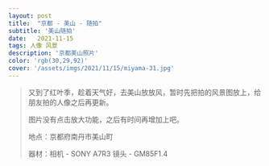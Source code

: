 ```yaml
---
layout: post
title:  "京都 - 美山 - 随拍"
subtitle: '美山随拍'
date:   2021-11-15
tags: 人像 风景
description: '京都美山照片'
color: 'rgb(30,29,92)'
cover: '/assets/imgs/2021/11/15/miyama-31.jpg'
---
```


> 又到了红叶季，趁着天气好，去美山放放风，暂时先把拍的风景图放上，给朋友拍的人像之后再更新。
>
> 图片没有点击放大功能，之后有时间再增加上吧。
>
> 地点：京都府南丹市美山町
>
> 器材：相机 - SONY A7R3 镜头 - GM85F1.4

<div style="display: flex;flex-wrap:wrap">
    <div style="width: 50%; padding:5px">
        <img src="/assets/imgs/2021/11/15/miyama-1.jpg" alt="">
    </div>
    <div style="width: 50%; padding:5px">
        <img src="/assets/imgs/2021/11/15/miyama-2.jpg" alt="">
    </div>
    <div style="width: 50%; padding:5px">
        <img src="/assets/imgs/2021/11/15/miyama-3.jpg" alt="">
    </div>
    <div style="width: 50%; padding:5px">
        <img src="/assets/imgs/2021/11/15/miyama-4.jpg" alt="">
    </div>
    <div style="width: 50%; padding:5px">
        <img src="/assets/imgs/2021/11/15/miyama-5.jpg" alt="">
    </div>
    <div style="width: 50%; padding:5px">
        <img src="/assets/imgs/2021/11/15/miyama-6.jpg" alt="">
    </div>
    <div style="width: 50%; padding:5px">
        <img src="/assets/imgs/2021/11/15/miyama-7.jpg" alt="">
    </div>
    <div style="width: 50%; padding:5px">
        <img src="/assets/imgs/2021/11/15/miyama-8.jpg" alt="">
    </div>
    <div style="width: 50%; padding:5px">
        <img src="/assets/imgs/2021/11/15/miyama-9.jpg" alt="">
    </div>
    <div style="width: 50%; padding:5px">
        <img src="/assets/imgs/2021/11/15/miyama-10.jpg" alt="">
    </div>
    <div style="width: 50%; padding:5px">
        <img src="/assets/imgs/2021/11/15/miyama-11.jpg" alt="">
    </div>
    <div style="width: 50%; padding:5px">
        <img src="/assets/imgs/2021/11/15/miyama-13.jpg" alt="">
    </div>
    <div style="width: 50%; padding:5px">
        <img src="/assets/imgs/2021/11/15/miyama-14.jpg" alt="">
    </div>
    <div style="width: 50%; padding:5px">
        <img src="/assets/imgs/2021/11/15/miyama-15.jpg" alt="">
    </div>
    <div style="width: 50%; padding:5px">
        <img src="/assets/imgs/2021/11/15/miyama-16.jpg" alt="">
    </div>
    <div style="width: 50%; padding:5px">
        <img src="/assets/imgs/2021/11/15/miyama-17.jpg" alt="">
    </div>
    <div style="width: 50%; padding:5px">
        <img src="/assets/imgs/2021/11/15/miyama-18.jpg" alt="">
    </div>
    <div style="width: 50%; padding:5px">
        <img src="/assets/imgs/2021/11/15/miyama-20.jpg" alt="">
    </div>
    <div style="width: 50%; padding:5px">
        <img src="/assets/imgs/2021/11/15/miyama-21.jpg" alt="">
    </div>
    <div style="width: 50%; padding:5px">
        <img src="/assets/imgs/2021/11/15/miyama-22.jpg" alt="">
    </div>
    <div style="width: 50%; padding:5px">
        <img src="/assets/imgs/2021/11/15/miyama-23.jpg" alt="">
    </div>
    <div style="width: 50%; padding:5px">
        <img src="/assets/imgs/2021/11/15/miyama-24.jpg" alt="">
    </div>
    <div style="width: 50%; padding:5px">
        <img src="/assets/imgs/2021/11/15/miyama-25.jpg" alt="">
    </div>
    <div style="width: 50%; padding:5px">
        <img src="/assets/imgs/2021/11/15/miyama-26.jpg" alt="">
    </div>
    <div style="width: 50%; padding:5px">
        <img src="/assets/imgs/2021/11/15/miyama-27.jpg" alt="">
    </div>
    <div style="width: 50%; padding:5px">
        <img src="/assets/imgs/2021/11/15/miyama-28.jpg" alt="">
    </div>
    <div style="width: 50%; padding:5px">
        <img src="/assets/imgs/2021/11/15/miyama-29.jpg" alt="">
    </div>
    <div style="width: 50%; padding:5px">
        <img src="/assets/imgs/2021/11/15/miyama-30.jpg" alt="">
    </div>
    <div style="width: 50%; padding:5px">
        <img src="/assets/imgs/2021/11/15/miyama-32.jpg" alt="">
    </div>
    <div style="width: 50%; padding:5px">
        <img src="/assets/imgs/2021/11/15/miyama-33.jpg" alt="">
    </div>
    <div style="width: 50%; padding:5px">
        <img src="/assets/imgs/2021/11/15/miyama-12.jpg" alt="">
    </div>
    <div style="width: 50%; padding:5px">
        <img src="/assets/imgs/2021/11/15/miyama-19.jpg" alt="">
    </div>
    <div style="width: 50%; padding:5px">
        <img src="/assets/imgs/2021/11/15/miyama-31.jpg" alt="">
    </div>

</div>

